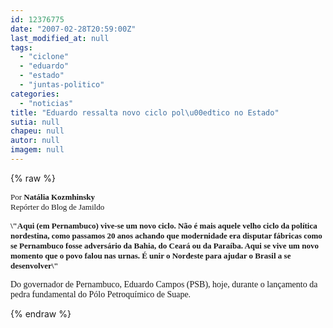 ```yaml
---
id: 12376775
date: "2007-02-28T20:59:00Z"
last_modified_at: null
tags:
  - "ciclone"
  - "eduardo"
  - "estado"
  - "juntas-politico"
categories:
  - "noticias"
title: "Eduardo ressalta novo ciclo pol\u00edtico no Estado"
sutia: null
chapeu: null
autor: null
imagem: null
---
```

{% raw %}
<p><P><FONT size=5><FONT face=Verdana size=2>Por <STRONG>Natália Kozmhinsky</STRONG><BR>Repórter do Blog de Jamildo</FONT></FONT></P></p>
<p><P><FONT size=5><FONT face=Verdana size=2><STRONG>\"Aqui (em Pernambuco) vive-se um novo ciclo. Não é mais aquele velho ciclo da política nordestina, como passamos 20 anos achando que modernidade era disputar fábricas como se Pernambuco fosse adversário da Bahia, do Ceará ou da Paraíba. Aqui se vive um novo momento que o povo falou nas urnas. É unir o Nordeste para ajudar o Brasil a se desenvolver\"</STRONG></FONT></FONT></P></p>
<p><P><FONT face=Verdana>Do governador de Pernambuco, Eduardo Campos (PSB), hoje, durante o lançamento da pedra fundamental do Pólo Petroquímico de Suape. </FONT></P> </p>
{% endraw %}